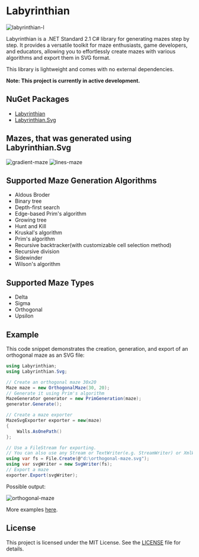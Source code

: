 # Labyrinthian
![labyrinthian-l](https://github.com/romandykyi/Labyrinthian/assets/94003504/36b5090b-a772-412a-a533-ef249a488228)

Labyrinthian is a .NET Standard 2.1 C# library for generating mazes step by step. It provides a versatile toolkit for maze enthusiasts, game developers, and educators, allowing you to effortlessly create mazes with various algorithms and export them in SVG format. 

This library is lightweight and comes with no external dependencies.

**Note: This project is currently in active development.**

## NuGet Packages
* [Labyrinthian](https://www.nuget.org/packages/Labyrinthian/)
* [Labyrinthian.Svg](https://www.nuget.org/packages/Labyrinthian.Svg/)

## Mazes, that was generated using Labyrinthian.Svg

![gradient-maze](https://github.com/romandykyi/Labyrinthian/assets/94003504/71d40c9c-92a1-41aa-a1e4-5031b14ec823)
![lines-maze](https://github.com/romandykyi/Labyrinthian/assets/94003504/b84d2bf9-3f71-461c-9231-8f9ff4766330)

## Supported Maze Generation Algorithms
* Aldous Broder
* Binary tree
* Depth-first search
* Edge-based Prim's algorithm
* Growing tree
* Hunt and Kill
* Kruskal's algorithm
* Prim's algorithm
* Recursive backtracker(with customizable cell selection method)
* Recursive division
* Sidewinder
* Wilson's algorithm

## Supported Maze Types
* Delta
* Sigma
* Orthogonal
* Upsilon

## Example
This code snippet demonstrates the creation, generation, and export of an orthogonal maze as an SVG file:
```csharp
using Labyrinthian;
using Labyrinthian.Svg;

// Create an orthogonal maze 30x20
Maze maze = new OrthogonalMaze(30, 20);
// Generate it using Prim's algorithm
MazeGenerator generator = new PrimGeneration(maze);
generator.Generate();

// Create a maze exporter
MazeSvgExporter exporter = new(maze)
{
    Walls.AsOnePath()
};

// Use a FileStream for exporting.
// You can also use any Stream or TextWriter(e.g. StreamWriter) or XmlWriter
using var fs = File.Create(@"d:\orthogonal-maze.svg");
using var svgWriter = new SvgWriter(fs);
// Export a maze
exporter.Export(svgWriter);
```
Possible output:

![orthogonal-maze](https://github.com/romandykyi/Labyrinthian/assets/94003504/74e10a4b-6f91-40f3-87d8-a88e16dfbd98)

More examples [here](https://github.com/romandykyi/Labyrinthian/blob/master/Examples/MazeExportingExamples.cs).

## License
This project is licensed under the MIT License. See the [LICENSE](https://github.com/romandykyi/Labyrinthian/blob/master/LICENSE) file for details.
